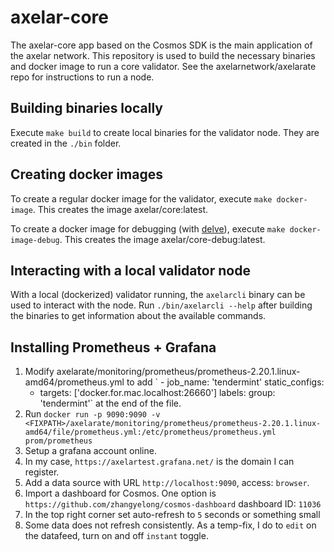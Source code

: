 # axelar-core

The axelar-core app based on the Cosmos SDK is the main application of the axelar network.
This repository is used to build the necessary binaries and docker image to run a core validator.
See the axelarnetwork/axelarate repo for instructions to run a node. 

## Building binaries locally

Execute `make build` to create local binaries for the validator node. 
They are created in the `./bin` folder.

## Creating docker images
To create a regular docker image for the validator, execute `make docker-image`.
This creates the image axelar/core:latest.

To create a docker image for debugging (with [delve](https://github.com/go-delve/delve)), execute `make docker-image-debug`.
This creates the image axelar/core-debug:latest.

## Interacting with a local validator node
With a local (dockerized) validator running, the `axelarcli` binary can be used to interact with the node.
Run `./bin/axelarcli --help` after building the binaries to get information about the available commands.

## Installing Prometheus + Grafana
1. Modify axelarate/monitoring/prometheus/prometheus-2.20.1.linux-amd64/prometheus.yml to add
`  - job_name: 'tendermint'
    static_configs:
      - targets: ['docker.for.mac.localhost:26660']
        labels:
          group: 'tendermint'`
 at the end of the file. 
 2. Run `docker run -p 9090:9090 -v <FIXPATH>/axelarate/monitoring/prometheus/prometheus-2.20.1.linux-amd64/file/prometheus.yml:/etc/prometheus/prometheus.yml prom/prometheus`
 3. Setup a grafana account online.
 4. In my case, `https://axelartest.grafana.net/` is the domain I can register.
 5. Add a data source with URL `http://localhost:9090`, access: `browser`. 
 6. Import a dashboard for Cosmos. One option is `https://github.com/zhangyelong/cosmos-dashboard` dashboard ID: `11036`
 7. In the top right corner set auto-refresh to `5` seconds or something small
 8. Some data does not refresh consistently. As a temp-fix, I do to `edit` on the datafeed, turn on and off `instant` toggle. 
